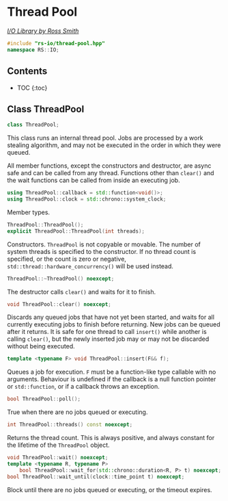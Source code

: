 # Thread Pool

_[I/O Library by Ross Smith](index.html)_

```c++
#include "rs-io/thread-pool.hpp"
namespace RS::IO;
```

## Contents

* TOC
{:toc}

## Class ThreadPool

```c++
class ThreadPool;
```

This class runs an internal thread pool. Jobs are processed by a work stealing
algorithm, and may not be executed in the order in which they were queued.

All member functions, except the constructors and destructor, are async safe
and can be called from any thread. Functions other than `clear()` and the
wait functions can be called from inside an executing job.

```c++
using ThreadPool::callback = std::function<void()>;
using ThreadPool::clock = std::chrono::system_clock;
```

Member types.

```c++
ThreadPool::ThreadPool();
explicit ThreadPool::ThreadPool(int threads);
```

Constructors. `ThreadPool` is not copyable or movable. The number of system
threads is specified to the constructor. If no thread count is specified, or
the count is zero or negative, `std::thread::hardware_concurrency()` will be
used instead.

```c++
ThreadPool::~ThreadPool() noexcept;
```

The destructor calls `clear()` and waits for it to finish.

```c++
void ThreadPool::clear() noexcept;
```

Discards any queued jobs that have not yet been started, and waits for all
currently executing jobs to finish before returning. New jobs can be queued
after it returns. It is safe for one thread to call `insert()` while another
is calling `clear()`, but the newly inserted job may or may not be discarded
without being executed.

```c++
template <typename F> void ThreadPool::insert(F&& f);
```

Queues a job for execution. `F` must be a function-like type callable with no
arguments. Behaviour is undefined if the callback is a null function pointer
or `std::function`, or if a callback throws an exception.

```c++
bool ThreadPool::poll();
```

True when there are no jobs queued or executing.

```c++
int ThreadPool::threads() const noexcept;
```

Returns the thread count. This is always positive, and always constant for the
lifetime of the `ThreadPool` object.

```c++
void ThreadPool::wait() noexcept;
template <typename R, typename P>
    bool ThreadPool::wait_for(std::chrono::duration<R, P> t) noexcept;
bool ThreadPool::wait_until(clock::time_point t) noexcept;
```

Block until there are no jobs queued or executing, or the timeout expires.
